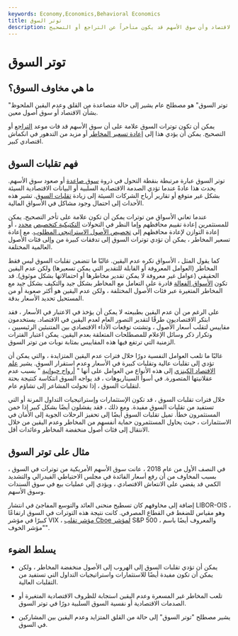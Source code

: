 ```yaml
---
keywords: Economy,Economics,Behavioral Economics
title: توتر السوق
description: توتر السوق هو علامة على أن المستثمرين قلقون بشأن حالة الاقتصاد وأن سوق الأسهم قد يكون متأخراً عن التراجع أو التصحيح.
---
```


# توتر السوق
## ما هي مخاوف السوق؟

"توتر السوق" هو مصطلح عام يشير إلى حالة متصاعدة من القلق وعدم اليقين الملحوظ بشأن الاقتصاد أو سوق أصول معين.

يمكن أن تكون توترات السوق علامة على أن سوق الأسهم قد فات موعد [التراجع](/pullback) أو التصحيح. يمكن أن يؤدي هذا إلى [إعادة تسعير المخاطر](/repricing-opportunity) أو مزيد من التدهور في انكماش اقتصادي كبير.

## فهم تقلبات السوق

توتر السوق عبارة مرتبطة بنقطة التحول في ذروة [سوق صاعدة](/bullmarket) أو صعود سوق الأسهم. يحدث هذا عادةً عندما تؤدي الصدمة الاقتصادية السلبية أو البيانات الاقتصادية السيئة بشكل غير متوقع أو تقارير أرباح الشركات السيئة إلى زيادة [تقلبات السوق](/volatility). تشير هذه الأحداث إلى احتمال وجود مشاكل في الأسواق المالية.

عندما تعاني الأسواق من توترات يمكن أن تكون علامة على تأخر التصحيح. يمكن للمستثمرين إعادة تقييم محافظهم وإما النظر في التحولات [التكتيكية كتخصيص](/tacticalassetallocation) [محدد](/tacticalassetallocation) ، أو إعادة التوازن لإعادة محافظهم إلى [تخصيص الأصول الاستراتيجي المطلوب](/strategicassetallocation). مع إعادة تسعير المخاطر ، يمكن أن تؤدي توترات السوق إلى تدفقات كبيرة من وإلى فئات الأصول العالمية المختلفة.

كما يقول المثل ، الأسواق تكره عدم اليقين. غالبًا ما تتضمن تقلبات السوق ليس فقط المخاطر (العوامل المعروفة أو القابلة للتقدير التي يمكن تسعيرها) ولكن عدم اليقين الحقيقي (عوامل غير معروفة لا يمكن تقدير مخاطرها أو احتمالاتها بشكل موثوق). قد تكون [الأسواق الفعالة](/efficientmarkethypothesis) قادرة على التعامل مع المخاطر بشكل جيد والتكيف بشكل جيد مع المخاطر المتغيرة عبر فئات الأصول المختلفة ، ولكن عدم اليقين هو أكثر صعوبة أو من المستحيل تحديد الأسعار بدقة.

على الرغم من أن عدم اليقين بطبيعته لا يمكن أن يؤخذ في الاعتبار في الأسعار ، فقد ابتكر الاقتصاديون طرقًا لتقدير التصور العام لعدم اليقين في الاقتصاد. يستخدمون مقاييس لتقلب أسعار الأصول ، وتشتت توقعات الأداء الاقتصادي بين المتنبئين الرئيسيين ، وتكرار ذكر وسائل الإعلام للمصطلحات المتعلقة بعدم اليقين. يمكن اعتبار الفترات الزمنية التي ترتفع فيها هذه المقاييس بمثابة نوبات من توتر السوق.

غالبًا ما تلعب العوامل النفسية دورًا خلال فترات عدم اليقين المتزايدة ، والتي يمكن أن تؤدي إلى تقلبات عالية وتقلبات كبيرة في الأسعار وعدم استقرار السوق. يشير [علم الاقتصاد الكينزي](/keynesianeconomics) إلى هذه الأنواع من العوامل على أنها " [أرواح حيوانية](/animal-spirits) " بسبب عدم عقلانيتها المتصورة. في أسوأ السيناريوهات ، قد يواجه السوق انتكاسة كنتيجة بحتة لتقلبات السوق ، إذا تحولت المشاعر إلى تشاؤم عام.

خلال فترات تقلبات السوق ، قد تكون الإستثمارات وإستراتيجيات التداول المرنة أو التي تستفيد من تقلبات السوق مفيدة. ومع ذلك ، فقد يفشلون أيضًا بشكل كبير إذا خمن المستثمرون خطأ. تميل تقلبات السوق أيضًا إلى تحفيز الرحلات الجوية إلى الأمان في الاستثمارات ، حيث يحاول المستثمرون حماية أنفسهم من المخاطر وعدم اليقين من خلال الانتقال إلى فئات أصول منخفضة المخاطر وعائدات أقل.

## مثال على توتر السوق

في النصف الأول من عام 2018 ، عانت سوق الأسهم الأمريكية من توترات في السوق ، بسبب المخاوف من أن رفع أسعار الفائدة في مجلس الاحتياطي الفيدرالي والتشديد الكمي قد يقضي على الانتعاش الاقتصادي ، ويؤدي إلى عمليات بيع في سوق السندات وسوق الأسهم.

إضافة إلى مخاوفهم كان تسطيح منحنى العائد والتوسع المفاجئ في انتشار LIBOR-OIS ، وهو مقياس للضغط في القطاع المصرفي. كانت نتيجة هذه التوترات في السوق ارتفاعًا كبيرًا في مؤشر VIX ، [مؤشر تقلب Cboe لمؤشر](/vix) S&P 500 ، والمعروف أيضًا باسم "مؤشر الخوف".

## يسلط الضوء

- يمكن أن تؤدي تقلبات السوق إلى الهروب إلى الأصول منخفضة المخاطر ، ولكن يمكن أن تكون مفيدة أيضًا للاستثمارات واستراتيجيات التداول التي تستفيد من التقلبات العالية.

- تلعب المخاطر غير المسعرة وعدم اليقين استجابة للظروف الاقتصادية المتغيرة أو الصدمات الاقتصادية أو نفسية السوق السلبية دورًا في توتر السوق.

- يشير مصطلح "توتر السوق" إلى حالة من القلق المتزايد وعدم اليقين بين المشاركين في السوق.

